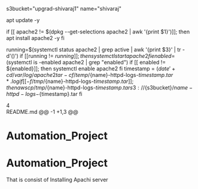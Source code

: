 s3bucket="upgrad-shivaraj1"
name="shivaraj"

apt update -y

if [[ apache2 != $(dpkg --get-selections apache2 | awk '{print $1}')]];
then
    apt install apache2 -y
fi

running=$(systemctl status apache2 | grep active | awk '{print $3}' | tr -d'()')
if [[running != ${running}]]; 
then
    systemctl start apache2
fi
enabled=$(systemctl is -enabled apache2 | grep "enabled")
if [[ enabled != ${enabled}]];
then
    systemctl enable apache2
fi
timestamp = $(date '+%d%m%Y-%H%M%S')
cd /var/log/apache2
tar -cf /temp/${name}-httpd-logs-${timestamp}.tar *.log
if [[ -f /tmp/${name}-httpd-logs-${timestamp}.tar ]];
then 
    aws cp /tmp/${name}-httpd-logs-${timestamp}.tar s3://${s3bucket}/${name}-httpd-logs-${timestamp}.tar
fi
	
 4  
README.md
@@ -1 +1,3 @@
# Automation_Project
# Automation_Project

That is consist of Installing Apachi server
